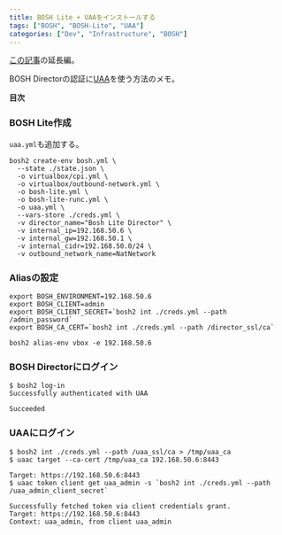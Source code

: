 ```yaml
---
title: BOSH Lite + UAAをインストールする
tags: ["BOSH", "BOSH-Lite", "UAA"]
categories: ["Dev", "Infrastructure", "BOSH"]
---
```


[この記事](https://blog.ik.am/entries/415)の延長編。

BOSH Directorの認証に[UAA](https://github.com/cloudfoundry/uaa)を使う方法のメモ。

**目次**
<!-- toc -->

### BOSH Lite作成

`uaa.yml`も追加する。

```
bosh2 create-env bosh.yml \
  --state ./state.json \
  -o virtualbox/cpi.yml \
  -o virtualbox/outbound-network.yml \
  -o bosh-lite.yml \
  -o bosh-lite-runc.yml \
  -o uaa.yml \
  --vars-store ./creds.yml \
  -v director_name="Bosh Lite Director" \
  -v internal_ip=192.168.50.6 \
  -v internal_gw=192.168.50.1 \
  -v internal_cidr=192.168.50.0/24 \
  -v outbound_network_name=NatNetwork
```

### Aliasの設定

```
export BOSH_ENVIRONMENT=192.168.50.6
export BOSH_CLIENT=admin
export BOSH_CLIENT_SECRET=`bosh2 int ./creds.yml --path /admin_password`
export BOSH_CA_CERT=`bosh2 int ./creds.yml --path /director_ssl/ca`

bosh2 alias-env vbox -e 192.168.50.6
```

### BOSH Directorにログイン

```
$ bosh2 log-in
Successfully authenticated with UAA

Succeeded
```

### UAAにログイン

```
$ bosh2 int ./creds.yml --path /uaa_ssl/ca > /tmp/uaa_ca
$ uaac target --ca-cert /tmp/uaa_ca 192.168.50.6:8443

Target: https://192.168.50.6:8443
$ uaac token client get uaa_admin -s `bosh2 int ./creds.yml --path /uaa_admin_client_secret`

Successfully fetched token via client credentials grant.
Target: https://192.168.50.6:8443
Context: uaa_admin, from client uaa_admin
```
